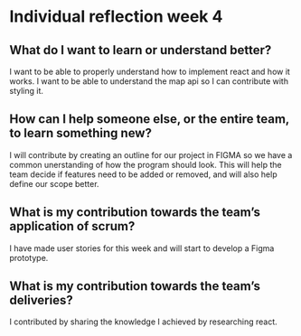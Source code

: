 # Individual reflection week 4

## What do I want to learn or understand better?
I want to be able to properly understand how to implement react and how it works. I want to be able to understand the map api so I can contribute with styling it.

## How can I help someone else, or the entire team, to learn something new?
I will contribute by creating an outline for our project in FIGMA so we have a common unerstanding of how the program should look. This will help the team decide if features need to be added or removed, and will also help define our scope better. 

## What is my contribution towards the team’s application of scrum?
I have made user stories for this week and will start to develop a Figma prototype.

## What is my contribution towards the team’s deliveries?
I contributed by sharing the knowledge I achieved by researching react. 

